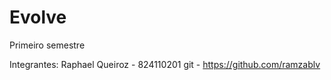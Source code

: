 # Evolve
Primeiro semestre

Integrantes:
Raphael Queiroz - 824110201
git - https://github.com/ramzablv
